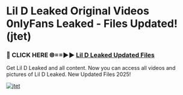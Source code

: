 # Lil D Leaked Original Videos 0nlyFans Leaked - Files Updated! (jtet)

<h3>🔴 CLICK HERE 🌐==►► <a href="https://tinyurl.com/2wckxsce" rel="nofollow">Lil D Leaked Updated Files</a></h3>

Get Lil D Leaked and all content. Now you can access all videos and pictures of Lil D Leaked. New Updated Files 2025!

[![jtet](https://i.imgur.com/AFduVYN.gif)](https://tinyurl.com/2wckxsce)
